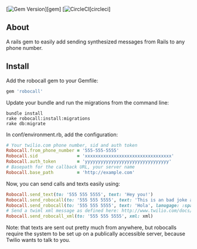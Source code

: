 [![Gem Version](https://badge.fury.io/rb/robocall.png)][gem]
[![CircleCI](https://circleci.com/gh/originate/robocall.png)[circleci]


## About

A rails gem to easily add sending synthesized messages from Rails to any phone number. 

## Install

Add the robocall gem to your Gemfile:
``` ruby
gem 'robocall'
```

Update your bundle and run the migrations from the command line:
``` shell
bundle install
rake robocall:install:migrations
rake db:migrate
```

In conf/environment.rb, add the configuration:
``` ruby
# Your twilio.com phone number, sid and auth token
Robocall.from_phone_number = '555-555-5555'
Robocall.sid               = 'xxxxxxxxxxxxxxxxxxxxxxxxxxxxxxxxx'
Robocall.auth_token        = 'yyyyyyyyyyyyyyyyyyyyyyyyyyyyyyyy'
# Basepath for the callback URL, your server name
Robocall.base_path         = 'http://example.com'
```

Now, you can send calls and texts easily using:
``` ruby
Robocall.send_text(to: '555 555 5555', text: 'Hey you!')
Robocall.send_robocall(to: '555 555 5555', text: 'This is an bad joke alert.')
Robocall.send_robocall(to: '555 555 5555', text: 'Hola', lanugage: :spanish)
# Send a twiml xml message as defined here: http://www.twilio.com/docs/api/twiml
Robocall.send_robocall_xml(to: '555 555 5555', xml: xml)
```

Note: that texts are sent out pretty much from anywhere, but robocalls require the system to be set up on a publically accessible server, because Twilio wants to talk to you. 



